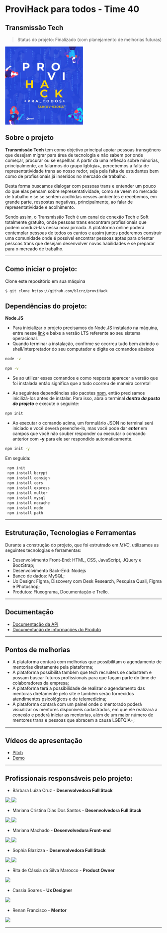  # ProviHack para todos - Time 40

## Transmissão Tech

> Status do projeto: Finalizado (com planejamento de melhorias futuras)

<img align="center" alt="provi" height="250" width="250" src="https://github.com/blcrz/proviHack/blob/main/FrontEnd/assets/img/proviHack.jfif">

## Sobre o projeto

**Transmissão Tech** tem como objetivo principal apoiar pessoas transgênero que desejam migrar para área de tecnologia e não sabem por onde começar, procurar ou se espelhar.
A partir da uma reflexão sobre minorias, principalmente, ao falarmos do grupo lgbtqia+, percebemos a falta de representatividade trans ao nosso redor, seja pela falta de estudantes bem como de profissionais já inseridos no mercado de trabalho. 

Desta forma buscamos dialogar com pessoas trans e entender um pouco do que elas pensam sobre representatividade, como se veem no mercado de trabalho e se se sentem acolhidas nesses ambientes e recebemos, em grande parte, respostas negativas, principalmente, ao falar de representatividade e acolhimento. 

Sendo assim, o Transmissão Tech é um canal de conexão Tech e Soft totalmente gratuito, onde pessoas trans encontram profissionais que podem conduzi-las nessa nova jornada. A plataforma online poderá contemplar pessoas de todos os cantos e assim juntos poderemos construir uma comunidade onde é possível encontrar pessoas aptas para orientar pessoas trans que desejam desenvolver novas habilidades e se preparar para o mercado de trabalho.

---

## Como iniciar o projeto:

Clone este repositório em sua máquina
```
$ git clone https://github.com/blcrz/proviHack
```

## Dependências do projeto:
 
**Node.JS**
- Para inicializar o projeto precisamos do Node.JS instalado na máquina, entre nesse [link](https://nodejs.org/en/) e baixe a versão LTS referente ao seu sistema operacional.
- Quando terminar a instalação, confirme se ocorreu tudo bem abrindo o shell/interpretador do seu computador e digite os comandos abaixos


```bash
node -v
```
```bash
npm -v
```

- Se ao utilizar esses comandos e como resposta aparecer a versão que foi instalada então significa que a tudo ocorreu de maneira correta!

- As seguintes dependências são pacotes [npm](https://www.npmjs.com/), então precisamos inicilizá-los antes de instalar. Para isso, abra o terminal **_dentro da pasta do projeto_** e execute o seguinte:

```bash
npm init
```
- Ao executar o comando acima, um formulário JSON no terminal será iniciado e você deverá preenche-lo, mas você pode dar **_enter_** em campos que você não souber responder ou executar o comando anterior com **-y** para ele ser respondido automaticamente.

```bash
npm init -y

```

Em seguida: 

```
 npm init
 npm install bcrypt
 npm install consign
 npm install cors
 npm install express
 npm install multer
 npm install mysql
 npm install nocache
 npm install node
 npm install path

```
---

## Estruturação, Tecnologias e Ferramentas 

Durante a construção do projeto, que foi estrutrado em *MVC*, utilizamos as seguintes tecnologias e ferramentas: 

* Desenvolvimento Front-End: HTML, CSS, JavaScript, JQuery e BootStrap;
* Desenvolvimento Back-End: Nodejs
* Banco de dados: MySQL;
* Ux Design: Figma, Discovery com Desk Research, Pesquisa Quali, Figma e Photoshop;
* Produtos: Fluxograma, Documentação e Trello.
---

## Documentação

* [Documentação da API](https://documenter.getpostman.com/view/18554886/UVJckGh5)
* [Documentação de informações do Produto](https://docs.google.com/document/d/e/2PACX-1vQsLZay7g1dBoF0zT90r6mOJEZUJE4RsCtSu9C0opD23Y7ajXlMVjeOZYpTWrxER0PVHbhfnBqmqPjV/pub)
---

## Pontos de melhorias

- A plataforma contará com melhorias que possibilitam o agendamento de mentorias diretamente pela plataforma;
- A plataforma possibilita também que tech recruiters se cadastrem e possam buscar futuros profissionais para que façam parte do time de colaboradores da empresa;
- A plataforma terá a possibilidade de realizar o agendamento das mentoras diretamente pelo site e também serão fornecidos atendimentos psicológicos e de telemedicina;
- A plataforma contará com um painel onde o mentorado poderá visualizar os mentores disponíveis cadastrados, em que ele realizará a conexão e poderá iniciar as mentorias, além de um maior número de mentores trans e pessoas que abracem a causa LGBTQIA+;

---

## Vídeos de apresentação

* [Pitch](https://www.youtube.com/watch?v=Aa6-VPjpf0Q)
* [Demo](https://www.youtube.com/watch?v=wK82zYRqJqY)

---


## Profissionais responsáveis pelo projeto:

* Bárbara Luiza Cruz - **Desenvolvedora Full Stack**

<a href="https://github.com/blcrz" target="_blank"><img src="https://img.shields.io/badge/GitHub-100000?style=for-the-badge&logo=github&logoColor=white" target="_blank"> <a href="https://www.linkedin.com/in/bárbara-cruz-228552199/" target="_blank"><img src="https://img.shields.io/badge/-LinkedIn-%230077B5?style=for-the-badge&logo=linkedin&logoColor=white" target="_blank"></a> 

 * Mariana Cristina Dias Dos Santos - **Desenvolvedora Full Stack**
  
<a href="https://github.com/mmcrisx" target="_blank"><img src="https://img.shields.io/badge/GitHub-100000?style=for-the-badge&logo=github&logoColor=white" target="_blank"> 
<a href="https://www.linkedin.com/in/mariana-cristina-santos/" target="_blank"><img src="https://img.shields.io/badge/-LinkedIn-%230077B5?style=for-the-badge&logo=linkedin&logoColor=white" target="_blank"></a> 
  
* Mariana Machado - **Desenvolvedora Front-end**

<a href="https://github.com/marimachadox" target="_blank"><img src="https://img.shields.io/badge/GitHub-100000?style=for-the-badge&logo=github&logoColor=white" target="_blank"> 
<a href="https://www.linkedin.com/in/marianamachado9/" target="_blank"><img src="https://img.shields.io/badge/-LinkedIn-%230077B5?style=for-the-badge&logo=linkedin&logoColor=white" target="_blank"></a> 
  
 * Sophia Blazizza - **Desenvolvedora Full Stack**
  
<a href="https://github.com/sophiablazizza" target="_blank"><img src="https://img.shields.io/badge/GitHub-100000?style=for-the-badge&logo=github&logoColor=white" target="_blank"> 
<a href="https://www.linkedin.com/in/sophiablazizza/" target="_blank"><img src="https://img.shields.io/badge/-LinkedIn-%230077B5?style=for-the-badge&logo=linkedin&logoColor=white" target="_blank"></a> 

 * Rita de Cássia da Silva Marocco - **Product Owner**
  
<a href="https://www.linkedin.com/in/ritamarocco/" target="_blank"><img src="https://img.shields.io/badge/-LinkedIn-%230077B5?style=for-the-badge&logo=linkedin&logoColor=white" target="_blank"></a>  
 
* Cassia Soares - **Ux Designer**

<a href="https://www.linkedin.com/in/cassia-borher-soares/" target="_blank"><img src="https://img.shields.io/badge/-LinkedIn-%230077B5?style=for-the-badge&logo=linkedin&logoColor=white" target="_blank"></a> 
* Renan Francisco - **Mentor**
 
<a href="https://www.linkedin.com/in/renan-soares-francisco/" target="_blank"><img src="https://img.shields.io/badge/-LinkedIn-%230077B5?style=for-the-badge&logo=linkedin&logoColor=white" target="_blank"></a> 
 

 ---
